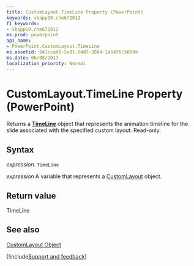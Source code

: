```yaml
---
title: CustomLayout.TimeLine Property (PowerPoint)
keywords: vbapp10.chm672012
f1_keywords:
- vbapp10.chm672012
ms.prod: powerpoint
api_name:
- PowerPoint.CustomLayout.TimeLine
ms.assetid: 641ccad6-2a91-64d7-2884-1ab436c58b9e
ms.date: 06/08/2017
localization_priority: Normal
---
```



# CustomLayout.TimeLine Property (PowerPoint)

Returns a  **[TimeLine](PowerPoint.TimeLine.md)** object that represents the animation timeline for the slide associated with the specified custom layout. Read-only.


## Syntax

 _expression_. `TimeLine`

_expression_ A variable that represents a [CustomLayout](./PowerPoint.CustomLayout.md) object.


## Return value

TimeLine


## See also


[CustomLayout Object](PowerPoint.CustomLayout.md)

[!include[Support and feedback](~/includes/feedback-boilerplate.md)]